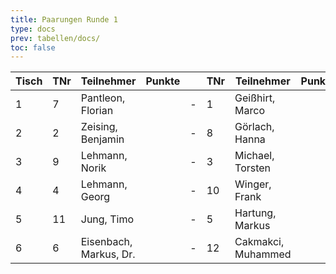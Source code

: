 ```yaml
---
title: Paarungen Runde 1
type: docs
prev: tabellen/docs/
toc: false
---
```


| Tisch | TNr | Teilnehmer             | Punkte |     | TNr | Teilnehmer         | Punkte | Ergebnis | At. |
| ----- | --- | ---------------------- | ------ | --- | --- | ------------------ | ------ | -------- | --- |
| 1     | 7   | Pantleon, Florian      |        | -   | 1   | Geißhirt, Marco    |        |          |     |
| 2     | 2   | Zeising, Benjamin      |        | -   | 8   | Görlach, Hanna     |        |          |     |
| 3     | 9   | Lehmann, Norik         |        | -   | 3   | Michael, Torsten   |        |          |     |
| 4     | 4   | Lehmann, Georg         |        | -   | 10  | Winger, Frank      |        |          |     |
| 5     | 11  | Jung, Timo             |        | -   | 5   | Hartung, Markus    |        |          |     |
| 6     | 6   | Eisenbach, Markus, Dr. |        | -   | 12  | Cakmakci, Muhammed |        |          |     |
